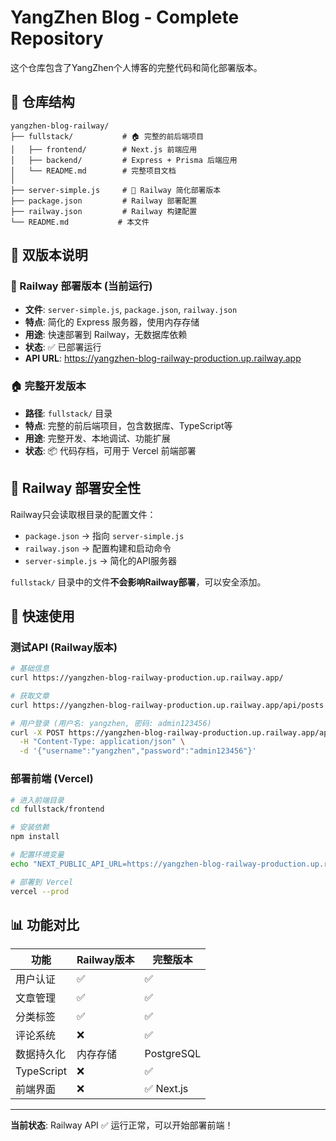 # YangZhen Blog - Complete Repository

这个仓库包含了YangZhen个人博客的完整代码和简化部署版本。

## 📁 仓库结构

```
yangzhen-blog-railway/
├── fullstack/           # 🏠 完整的前后端项目
│   ├── frontend/        # Next.js 前端应用
│   ├── backend/         # Express + Prisma 后端应用
│   └── README.md        # 完整项目文档
│
├── server-simple.js     # 🚀 Railway 简化部署版本
├── package.json         # Railway 部署配置
├── railway.json         # Railway 构建配置
└── README.md           # 本文件
```

## 🎯 双版本说明

### 🚀 Railway 部署版本 (当前运行)
- **文件**: `server-simple.js`, `package.json`, `railway.json`
- **特点**: 简化的 Express 服务器，使用内存存储
- **用途**: 快速部署到 Railway，无数据库依赖
- **状态**: ✅ 已部署运行
- **API URL**: https://yangzhen-blog-railway-production.up.railway.app

### 🏠 完整开发版本
- **路径**: `fullstack/` 目录
- **特点**: 完整的前后端项目，包含数据库、TypeScript等
- **用途**: 完整开发、本地调试、功能扩展
- **状态**: 📦 代码存档，可用于 Vercel 前端部署

## 🔄 Railway 部署安全性

Railway只会读取根目录的配置文件：
- `package.json` → 指向 `server-simple.js`
- `railway.json` → 配置构建和启动命令
- `server-simple.js` → 简化的API服务器

`fullstack/` 目录中的文件**不会影响Railway部署**，可以安全添加。

## 🚀 快速使用

### 测试API (Railway版本)
```bash
# 基础信息
curl https://yangzhen-blog-railway-production.up.railway.app/

# 获取文章
curl https://yangzhen-blog-railway-production.up.railway.app/api/posts

# 用户登录 (用户名: yangzhen, 密码: admin123456)
curl -X POST https://yangzhen-blog-railway-production.up.railway.app/api/auth/login \
  -H "Content-Type: application/json" \
  -d '{"username":"yangzhen","password":"admin123456"}'
```

### 部署前端 (Vercel)
```bash
# 进入前端目录
cd fullstack/frontend

# 安装依赖
npm install

# 配置环境变量
echo "NEXT_PUBLIC_API_URL=https://yangzhen-blog-railway-production.up.railway.app" > .env.local

# 部署到 Vercel
vercel --prod
```

## 📊 功能对比

| 功能 | Railway版本 | 完整版本 |
|------|-------------|----------|
| 用户认证 | ✅ | ✅ |
| 文章管理 | ✅ | ✅ |
| 分类标签 | ✅ | ✅ |
| 评论系统 | ❌ | ✅ |
| 数据持久化 | 内存存储 | PostgreSQL |
| TypeScript | ❌ | ✅ |
| 前端界面 | ❌ | ✅ Next.js |

---

**当前状态**: Railway API ✅ 运行正常，可以开始部署前端！